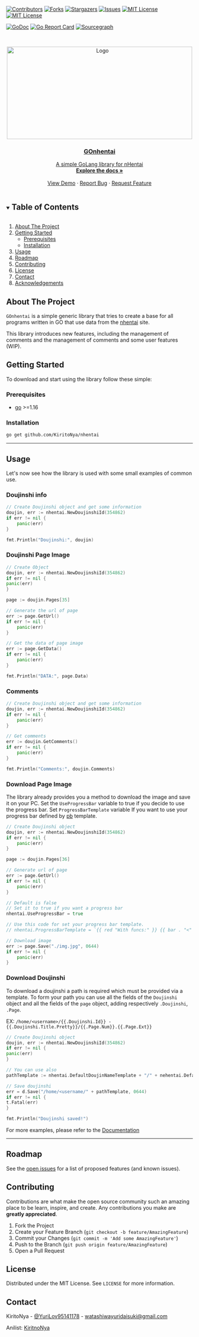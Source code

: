 [![Contributors][contributors-shield]][contributors-url]
[![Forks][forks-shield]][forks-url]
[![Stargazers][stars-shield]][stars-url]
[![Issues][issues-shield]][issues-url]
[![MIT License][license-shield]][license-url]
[![MIT License][license-shield]][license-url]

[![GoDoc](https://godoc.org/github.com/KiritoNya/nhentai?status.svg)](https://pkg.go.dev/github.com/KiritoNya/nhentai)
[![Go Report Card](https://goreportcard.com/badge/github.com/KiritoNya/nhentai)](https://goreportcard.com/report/github.com/KiritoNya/nhentai)
[![Sourcegraph](https://sourcegraph.com/github.com/KiritoNya/nhentai/-/badge.svg)](https://sourcegraph.com/github.com/KiritoNya/nhentai?badge)


<!-- PROJECT LOGO -->
<br />
<p align="center">
  <a href="https://github.com/KiritoNya/nhentai">
    <img src="https://files.catbox.moe/dwzbu6.png" alt="Logo" width="500" height="250"
  </a>
  <h3 align="center">GOnhentai</h3>

  <p align="center">
    A simple GoLang library for nHentai
    <br />
    <a href="https://pkg.go.dev/github.com/KiritoNya/nhentai"><strong>Explore the docs »</strong></a>
    <br />
    <br />
    <a href="https://github.com/github_username/repo_name">View Demo</a>
    ·
    <a href="https://github.com/KiritoNya/nhentai/issues">Report Bug</a>
    ·
    <a href="https://github.com/KiritoNya/nhentai/issues">Request Feature</a>
  </p>



<!-- TABLE OF CONTENTS -->
<details open="open">
  <summary><h2 style="display: inline-block">Table of Contents</h2></summary>
  <ol>
    <li>
      <a href="#about-the-project">About The Project</a>
    </li>
    <li>
      <a href="#getting-started">Getting Started</a>
      <ul>
        <li><a href="#prerequisites">Prerequisites</a></li>
        <li><a href="#installation">Installation</a></li>
      </ul>
    </li>
    <li><a href="#usage">Usage</a></li>
    <li><a href="#roadmap">Roadmap</a></li>
    <li><a href="#contributing">Contributing</a></li>
    <li><a href="#license">License</a></li>
    <li><a href="#contact">Contact</a></li>
    <li><a href="#acknowledgements">Acknowledgements</a></li>
  </ol>
</details>



<!-- ABOUT THE PROJECT -->
## About The Project

```GOnhentai``` is a simple generic library that tries to create a base for all programs written in GO that use data from the [nhentai](https://nhentai.net) site.

This library introduces new features, including the management of comments and
the management of comments and some user features (WIP).

<!-- GETTING STARTED -->
## Getting Started

To download and start using the library follow these simple:

### Prerequisites

* [go](https://pkg.go.dev/github.com/KiritoNya/nhentai) >=1.16

### Installation

   ```sh
   go get github.com/KiritoNya/nhentai
   ```

---
## Usage

Let's now see how the library is used with some small examples of common use.

### Doujinshi info

```go
// Create Doujinshi object and get some information
doujin, err := nhentai.NewDoujinshiId(354862)
if err != nil {
	panic(err)
}

fmt.Println("Doujinshi:", doujin)
```

### Doujinshi Page Image

```go
// Create Object
doujin, err := nhentai.NewDoujinshiId(354862)
if err != nil {
panic(err)
}

page := doujin.Pages[35]

// Generate the url of page
err := page.GetUrl()
if err != nil {
	panic(err)
}

// Get the data of page image
err := page.GetData()
if err != nil {
	panic(err)
}

fmt.Println("DATA:", page.Data)
```

### Comments

```go
// Create Doujinshi object and get some information
doujin, err := nhentai.NewDoujinshiId(354862)
if err != nil {
	panic(err)
}

// Get comments
err := doujin.GetComments()
if err != nil {
	panic(err)
}

fmt.Println("Comments:", doujin.Comments)
```

### Download Page Image

The library already provides you a method to download the image and save it on your PC. 
Set the ```UseProgressBar``` variable to true if you decide to use the progress bar. Set ```ProgressBarTemplate``` variable If you want to use your progress bar defined by [pb](https://github.com/cheggaaa/pb) template.
```go
// Create Doujinshi object
doujin, err := nhentai.NewDoujinshiId(354862)
if err != nil {
	panic(err)
}

page := doujin.Pages[36]

// Generate url of page
err := page.GetUrl()
if err != nil {
	panic(err)
}

// Default is false
// Set it to true if you want a progress bar
nhentai.UseProgressBar = true

// Use this code for set your progress bar template.
// nhentai.ProgressBarTemplate = `{{ red "With funcs:" }} {{ bar . "<" "-" (cycle . "↖" "↗" "↘" "↙" ) "." ">"}} {{speed . | rndcolor }} {{percent .}} {{string . "my_green_string" | green}} {{string . "my_blue_string" | blue}}`

// Download image
err := page.Save("./img.jpg", 0644)
if err != nil {
	panic(err)
}
```


### Download Doujinshi

To download a doujinshi a path is required which must be provided via a template.
To form your path you can use all the fields of the ```Doujinshi``` object and all the fields of the ```page``` object, adding respectively ```.Doujinshi```, ```.Page```.

EX: ````/home/<username>/{{.Doujinshi.Id}} - {{.Doujinshi.Title.Pretty}}/{{.Page.Num}}.{{.Page.Ext}}````

```go
// Create Doujinshi object
doujin, err := nhentai.NewDoujinshiId(354862)
if err != nil {
panic(err)
}

// You can use also
pathTemplate := nhentai.DefaultDoujinNameTemplate + "/" + nehentai.DefaultPageNameTemplate

// Save doujinshi
err = d.Save("/home/<username/" + pathTemplate, 0644)
if err != nil {
t.Fatal(err)
}

fmt.Println("Doujinshi saved!")
```

For more examples, please refer to the [Documentation](https://example.com)

---

<!-- ROADMAP -->
## Roadmap

See the [open issues](https://github.com/KiritoNya/nhentai/issues) for a list of proposed features (and known issues).



<!-- CONTRIBUTING -->
## Contributing

Contributions are what make the open source community such an amazing place to be learn, inspire, and create. Any contributions you make are **greatly appreciated**.

1. Fork the Project
2. Create your Feature Branch (`git checkout -b feature/AmazingFeature`)
3. Commit your Changes (`git commit -m 'Add some AmazingFeature'`)
4. Push to the Branch (`git push origin feature/AmazingFeature`)
5. Open a Pull Request



<!-- LICENSE -->
## License

Distributed under the MIT License. See `LICENSE` for more information.



<!-- CONTACT -->
## Contact

KiritoNya - [@YuriLov95141178](https://twitter.com/YuriLov95141178) - watashiwayuridaisuki@gmail.com

Anilist: [KiritnoNya](https://anilist.co/user/KiritoNya/)

<!-- MARKDOWN LINKS & IMAGES -->
<!-- https://www.markdownguide.org/basic-syntax/#reference-style-links -->
[contributors-shield]: https://img.shields.io/github/contributors/KiritoNya/nhentai.svg?style=for-the-badge
[contributors-url]: https://github.com/KiritoNya/nhentai/graphs/contributors
[forks-shield]: https://img.shields.io/github/forks/KiritoNya/nhentai.svg?style=for-the-badge
[forks-url]: https://github.com/KiritoNya/nhentai/network/members
[stars-shield]: https://img.shields.io/github/stars/KiritoNya/nhentai.svg?style=for-the-badge
[stars-url]: https://github.com/KiritoNya/nhentai/stargazers
[issues-shield]: https://img.shields.io/github/issues/KiritoNya/nhentai.svg?style=for-the-badge
[issues-url]: https://github.com/KiritoNya/nhentai/issues
[license-shield]: https://img.shields.io/github/license/KiritoNya/nhentai.svg?style=for-the-badge
[license-url]: https://github.com/KiritoNya/nhentai/blob/master/LICENSE.txt
